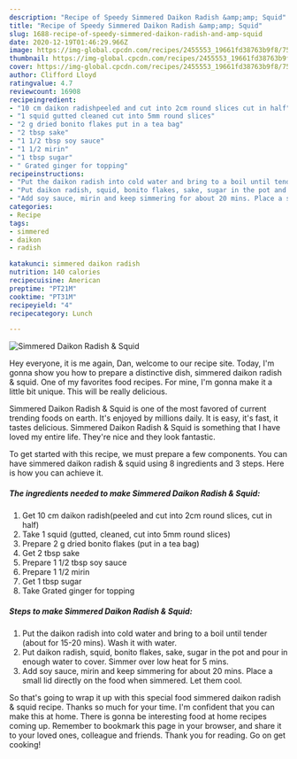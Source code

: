 ```yaml
---
description: "Recipe of Speedy Simmered Daikon Radish &amp;amp; Squid"
title: "Recipe of Speedy Simmered Daikon Radish &amp;amp; Squid"
slug: 1688-recipe-of-speedy-simmered-daikon-radish-and-amp-squid
date: 2020-12-19T01:46:29.966Z
image: https://img-global.cpcdn.com/recipes/2455553_19661fd38763b9f8/751x532cq70/simmered-daikon-radish-squid-recipe-main-photo.jpg
thumbnail: https://img-global.cpcdn.com/recipes/2455553_19661fd38763b9f8/751x532cq70/simmered-daikon-radish-squid-recipe-main-photo.jpg
cover: https://img-global.cpcdn.com/recipes/2455553_19661fd38763b9f8/751x532cq70/simmered-daikon-radish-squid-recipe-main-photo.jpg
author: Clifford Lloyd
ratingvalue: 4.7
reviewcount: 16908
recipeingredient:
- "10 cm daikon radishpeeled and cut into 2cm round slices cut in half"
- "1 squid gutted cleaned cut into 5mm round slices"
- "2 g dried bonito flakes put in a tea bag"
- "2 tbsp sake"
- "1 1/2 tbsp soy sauce"
- "1 1/2 mirin"
- "1 tbsp sugar"
- " Grated ginger for topping"
recipeinstructions:
- "Put the daikon radish into cold water and bring to a boil until tender (about for 15-20 mins). Wash it with water."
- "Put daikon radish, squid, bonito flakes, sake, sugar in the pot and pour in enough water to cover. Simmer over low heat for 5 mins."
- "Add soy sauce, mirin and keep simmering for about 20 mins. Place a small lid directly on the food when simmered. Let them cool."
categories:
- Recipe
tags:
- simmered
- daikon
- radish

katakunci: simmered daikon radish 
nutrition: 140 calories
recipecuisine: American
preptime: "PT21M"
cooktime: "PT31M"
recipeyield: "4"
recipecategory: Lunch

---
```



![Simmered Daikon Radish &amp; Squid](https://img-global.cpcdn.com/recipes/2455553_19661fd38763b9f8/751x532cq70/simmered-daikon-radish-squid-recipe-main-photo.jpg)

Hey everyone, it is me again, Dan, welcome to our recipe site. Today, I'm gonna show you how to prepare a distinctive dish, simmered daikon radish &amp; squid. One of my favorites food recipes. For mine, I'm gonna make it a little bit unique. This will be really delicious.



Simmered Daikon Radish &amp; Squid is one of the most favored of current trending foods on earth. It's enjoyed by millions daily. It is easy, it's fast, it tastes delicious. Simmered Daikon Radish &amp; Squid is something that I have loved my entire life. They're nice and they look fantastic.


To get started with this recipe, we must prepare a few components. You can have simmered daikon radish &amp; squid using 8 ingredients and 3 steps. Here is how you can achieve it.

<!--inarticleads1-->

##### The ingredients needed to make Simmered Daikon Radish &amp; Squid:

1. Get 10 cm daikon radish(peeled and cut into 2cm round slices, cut in half)
1. Take 1 squid (gutted, cleaned, cut into 5mm round slices)
1. Prepare 2 g dried bonito flakes (put in a tea bag)
1. Get 2 tbsp sake
1. Prepare 1 1/2 tbsp soy sauce
1. Prepare 1 1/2 mirin
1. Get 1 tbsp sugar
1. Take  Grated ginger for topping




<!--inarticleads2-->

##### Steps to make Simmered Daikon Radish &amp; Squid:

1. Put the daikon radish into cold water and bring to a boil until tender (about for 15-20 mins). Wash it with water.
1. Put daikon radish, squid, bonito flakes, sake, sugar in the pot and pour in enough water to cover. Simmer over low heat for 5 mins.
1. Add soy sauce, mirin and keep simmering for about 20 mins. Place a small lid directly on the food when simmered. Let them cool.




So that's going to wrap it up with this special food simmered daikon radish &amp; squid recipe. Thanks so much for your time. I'm confident that you can make this at home. There is gonna be interesting food at home recipes coming up. Remember to bookmark this page in your browser, and share it to your loved ones, colleague and friends. Thank you for reading. Go on get cooking!
